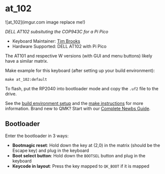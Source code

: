 # at_102

![at_102](imgur.com image replace me!)

*DELL AT102 subsituting the COP943C for a Pi Pico*

* Keyboard Maintainer: [Tim Brooks](https://github.com/brookst)
* Hardware Supported: DELL AT102 with Pi Pico

The AT101 and respective W versions (with GUI and menu buttons) likely have a similar matrix.

Make example for this keyboard (after setting up your build environment):

    make at_102:default

To flash, put the RP2040 into bootloader mode and copy the `.uf2` file to the drive.

See the [build environment setup](https://docs.qmk.fm/#/getting_started_build_tools) and the [make instructions](https://docs.qmk.fm/#/getting_started_make_guide) for more information. Brand new to QMK? Start with our [Complete Newbs Guide](https://docs.qmk.fm/#/newbs).

## Bootloader

Enter the bootloader in 3 ways:

* **Bootmagic reset**: Hold down the key at (2,0) in the matrix (should be the Escape key) and plug in the keyboard
* **Boot select button**: Hold down the `BOOTSEL` button and plug in the keyboard
* **Keycode in layout**: Press the key mapped to `QK_BOOT` if it is mapped

